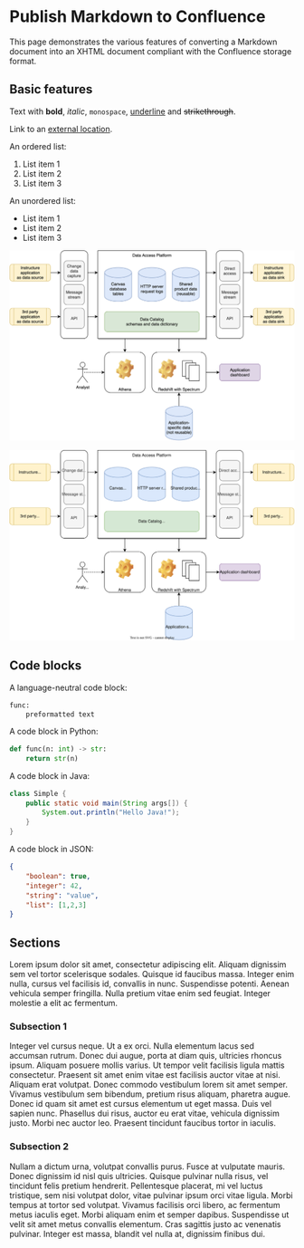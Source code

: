 <!-- confluence-page-id: 85668266616 -->

# Publish Markdown to Confluence

This page demonstrates the various features of converting a Markdown document into an XHTML document compliant with the Confluence storage format. 

## Basic features

Text with **bold**, *italic*, `monospace`, <ins>underline</ins> and ~~strikethrough~~.

Link to an [external location](http://example.com/).

An ordered list:

1. List item 1
2. List item 2
3. List item 3

An unordered list:

* List item 1
* List item 2
* List item 3

![PNG image with caption](figure/interoperability.png)

![SVG image with caption](figure/interoperability.svg)

## Code blocks

A language-neutral code block:
```
func:
    preformatted text
```

A code block in Python:
```python
def func(n: int) -> str:
    return str(n)
```

A code block in Java:
```java
class Simple {  
    public static void main(String args[]) {  
        System.out.println("Hello Java!");  
    }  
}
```

A code block in JSON:
```json
{
    "boolean": true,
    "integer": 42,
    "string": "value",
    "list": [1,2,3]
}
```

## Sections

Lorem ipsum dolor sit amet, consectetur adipiscing elit. Aliquam dignissim sem vel tortor scelerisque sodales. Quisque id faucibus massa. Integer enim nulla, cursus vel facilisis id, convallis in nunc. Suspendisse potenti. Aenean vehicula semper fringilla. Nulla pretium vitae enim sed feugiat. Integer molestie a elit ac fermentum.

### Subsection 1

Integer vel cursus neque. Ut a ex orci. Nulla elementum lacus sed accumsan rutrum. Donec dui augue, porta at diam quis, ultricies rhoncus ipsum. Aliquam posuere mollis varius. Ut tempor velit facilisis ligula mattis consectetur. Praesent sit amet enim vitae est facilisis auctor vitae at nisi. Aliquam erat volutpat. Donec commodo vestibulum lorem sit amet semper. Vivamus vestibulum sem bibendum, pretium risus aliquam, pharetra augue. Donec id quam sit amet est cursus elementum ut eget massa. Duis vel sapien nunc. Phasellus dui risus, auctor eu erat vitae, vehicula dignissim justo. Morbi nec auctor leo. Praesent tincidunt faucibus tortor in iaculis.

### Subsection 2

Nullam a dictum urna, volutpat convallis purus. Fusce at vulputate mauris. Donec dignissim id nisl quis ultricies. Quisque pulvinar nulla risus, vel tincidunt felis pretium hendrerit. Pellentesque placerat, mi vel luctus tristique, sem nisi volutpat dolor, vitae pulvinar ipsum orci vitae ligula. Morbi tempus at tortor sed volutpat. Vivamus facilisis orci libero, ac fermentum metus iaculis eget. Morbi aliquam enim et semper dapibus. Suspendisse ut velit sit amet metus convallis elementum. Cras sagittis justo ac venenatis pulvinar. Integer est massa, blandit vel nulla at, dignissim finibus dui.
